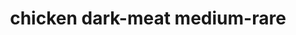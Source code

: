 ---
layout: guide
path: chicken-dark-meat-medium-rare
title: chicken dark-meat medium-rare
type: chicken
food: dark-meat
doneness: medium-rare
temp_c: 65
temp_f: 149
minimum: 1
best: 1.5
maximum: 4.5
---